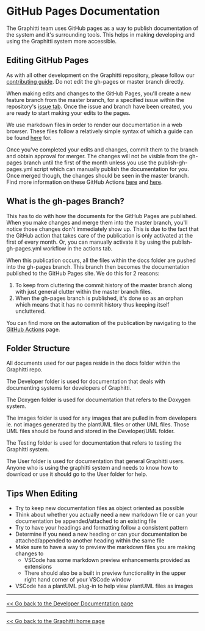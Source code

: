 # GitHub Pages Documentation

The Graphitti team uses GitHub pages as a way to publish documentation of the system and it's surrounding tools. This helps in making developing and using the Graphitti system more accessible.

## Editing GitHub Pages

As with all other development on the Graphitti repository, please follow our [contributing guide](../../CONTRIBUTING.md). Do not edit the gh-pages or master branch directly.

When making edits and changes to the GitHub Pages, you'll create a new feature branch from the master branch, for a specified issue within the repository's [issue tab](https://github.com/UWB-Biocomputing/Graphitti/issues). Once the issue and branch have been created, you are ready to start making your edits to the pages.

We use markdown files in order to render our documentation in a web browser. These files follow a relatively simple syntax of which a guide can be found [here](https://www.markdownguide.org/basic-syntax/) for.

Once you've completed your edits and changes, commit them to the branch and obtain approval for merger. The changes will not be visible from the gh-pages branch until the first of the month unless you use the publish-gh-pages.yml script which can manually publish the documentation for you. Once merged though, the changes should be seen in the master branch. Find more information on these GitHub Actions [here](GHActions.md#doxygen-and-github-pages-action-gh-pagesyml) and [here](GHActions.md#manual-github-pages-action-publish-gh-pagesyml). 

## What is the gh-pages Branch?

This has to do with how the documents for the GitHub Pages are published. When you make changes and merge them into the master branch, you'll notice those changes don't immediately show up. This is due to the fact that the GitHub action that takes care of the publication is only activated at the first of every month. Or, you can manually activate it by using the publish-gh-pages.yml workflow in the actions tab.

When this publication occurs, all the files within the docs folder are pushed into the gh-pages branch. This branch then becomes the documentation published to the GitHub Pages site. We do this for 2 reasons:

1. To keep from cluttering the commit history of the master branch along with just general clutter within the master branch files.
2. When the gh-pages branch is published, it's done so as an orphan which means that it has no commit history thus keeping itself uncluttered.

You can find more on the automation of the publication by navigating to the [GitHub Actions](GHActions.md) page.

## Folder Structure

All documents used for our pages reside in the docs folder within the Graphitti repo.

The Developer folder is used for documentation that deals with documenting systems for developers of Graphitti.

The Doxygen folder is used for documentation that refers to the Doxygen system.

The images folder is used for any images that are pulled in from developers ie. not images generated by the plantUML files or other UML files. Those UML files should be found and stored in the Developer/UML folder.

The Testing folder is used for documentation that refers to testing the Graphitti system.

The User folder is used for documentation that general Graphitti users. Anyone who is using the graphitti system and needs to know how to download or use it should go to the User folder for help.

## Tips When Editing

- Try to keep new documentation files as object oriented as possible
- Think about whether you actually need a new markdown file or can your documentation be appended/attached to an existing file
- Try to have your headings and formatting follow a consistent pattern
- Determine if you need a new heading or can your documentation be attached/appended to another heading within the same file
- Make sure to have a way to preview the markdown files you are making changes to
    - VSCode has some markdown preview enhancements provided as extensions
    - There should also be a built in preview functionality in the upper right hand corner of your VSCode window
- VSCode has a plantUML plug-in to help view plantUML files as images 



---------
[<< Go back to the Developer Documentation page](index.md)

---------
[<< Go back to the Graphitti home page](../index.md)